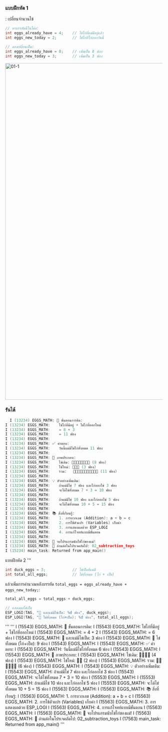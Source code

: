 ### แบบฝึกหัด 1
: เปลี่ยนจำนวนไข่
```c
// หาบรรทัดนี้ในโค้ด:
int eggs_already_have = 4;    // ไข่ไก่ที่แม่มีอยู่แล้ว
int eggs_new_today = 2;       // ไข่ไก่ที่ไก่ออกวันนี้

// ลองเปลี่ยนเป็น:
int eggs_already_have = 8;    // เพิ่มเป็น 8 ฟอง
int eggs_new_today = 3;       // เพิ่มเป็น 3 ฟอง
```
<img width="1895" height="1075" alt="01-1" src="https://github.com/user-attachments/assets/da23b79b-0948-4f67-ab1a-67ddf81278d8" />

### รันได้

```c
  I (13234) EGGS_MATH: 🧮 ขั้นตอนการคิด:
I (13234) EGGS_MATH:    ไข่ไก่ที่มีอยู่ + ไข่ไก่ที่ออกใหม่
I (13234) EGGS_MATH:    = 8 + 3
I (13234) EGGS_MATH:    = 11 ฟอง
I (13234) EGGS_MATH:
I (13234) EGGS_MATH: ✅ คำตอบ:
I (13234) EGGS_MATH:    วันนี้แม่มีไข่ไก่ทั้งหมด 11 ฟอง
I (13234) EGGS_MATH: 
I (13234) EGGS_MATH: 🎨 ภาพประกอบ:
I (13234) EGGS_MATH:    ไข่เดิม: 🥚🥚🥚🥚🥚🥚🥚🥚 (8 ฟอง)
I (13234) EGGS_MATH:    ไข่ใหม่: 🥚🥚🥚 (3 ฟอง)
I (13234) EGGS_MATH:    รวม:   🥚🥚🥚🥚🥚🥚🥚🥚🥚🥚🥚 (11 ฟอง)
I (13234) EGGS_MATH:
I (13234) EGGS_MATH: 💡 ตัวอย่างเพิ่มเติม:
I (13234) EGGS_MATH:    ถ้าแม่มีไข่ 7 ฟอง และไก่ออกไข่ 3 ฟอง
I (13234) EGGS_MATH:    จะได้ไข่ทั้งหมด 7 + 3 = 10 ฟอง
I (13234) EGGS_MATH:
I (13234) EGGS_MATH:    ถ้าแม่มีไข่ 10 ฟอง และไก่ออกไข่ 5 ฟอง
I (13234) EGGS_MATH:    จะได้ไข่ทั้งหมด 10 + 5 = 15 ฟอง
I (13234) EGGS_MATH: 
I (13234) EGGS_MATH: 📚 สิ่งที่เรียนรู้:
I (13234) EGGS_MATH:    1. การบวกเลข (Addition): a + b = c
I (13234) EGGS_MATH:    2. การใช้ตัวแปร (Variables) เก็บค่า
I (13234) EGGS_MATH:    3. การแสดงผลด้วย ESP_LOGI
I (13234) EGGS_MATH:    4. การแก้โจทย์แบบมีขั้นตอน
I (13234) EGGS_MATH:
I (13234) EGGS_MATH: 🎉 จบโปรแกรมนับไข่ไก่ของแม่!
I (13234) EGGS_MATH: 📖 อ่านต่อในโปรเจคถัดไป: 02_subtraction_toys
I (15234) main_task: Returned from app_main()
```
แบบฝึกหัด 2
'''
```c
int duck_eggs = 3;            // ไข่เป็ดที่แม่มี
int total_all_eggs;           // ไข่ทั้งหมด (ไก่ + เป็ด)
```

แล้วเพิ่มการคำนวณหลังบรรทัด `total_eggs = eggs_already_have + eggs_new_today;`:
```c
total_all_eggs = total_eggs + duck_eggs;

// แสดงผลไข่เป็ด
ESP_LOGI(TAG, "🦆 และแม่มีไข่เป็ด: %d ฟอง", duck_eggs);
ESP_LOGI(TAG, "🥚 ไข่ทั้งหมด (ไก่+เป็ด): %d ฟอง", total_all_eggs);
```

'''
'''
I (15543) EGGS_MATH: 🧮 ขั้นตอนการคิด:
I (15543) EGGS_MATH:    ไข่ไก่ที่มีอยู่ + ไข่ไก่ที่ออกใหม่
I (15543) EGGS_MATH:    = 4 + 2
I (15543) EGGS_MATH:    = 6 ฟอง
I (15543) EGGS_MATH: 🦆 และแม่มีไข่เป็ด: 3 ฟอง
I (15543) EGGS_MATH: 🥚 ไข่ทั้งหมด (ไก่+เป็ด): 9 ฟอง
I (15543) EGGS_MATH:
I (15543) EGGS_MATH: ✅ คำตอบ:
I (15543) EGGS_MATH:    วันนี้แม่มีไข่ไก่ทั้งหมด 6 ฟอง
I (15543) EGGS_MATH:
I (15543) EGGS_MATH: 🎨 ภาพประกอบ:
I (15543) EGGS_MATH:    ไข่เดิม: 🥚🥚🥚🥚 (4 ฟอง)
I (15543) EGGS_MATH:    ไข่ใหม่: 🥚🥚 (2 ฟอง)
I (15543) EGGS_MATH:    รวม:    🥚🥚🥚🥚🥚🥚 (6 ฟอง)
I (15543) EGGS_MATH: 
I (15543) EGGS_MATH: 💡 ตัวอย่างเพิ่มเติม:
I (15543) EGGS_MATH:    ถ้าแม่มีไข่ 7 ฟอง และไก่ออกไข่ 3 ฟอง
I (15543) EGGS_MATH:    จะได้ไข่ทั้งหมด 7 + 3 = 10 ฟอง
I (15553) EGGS_MATH:
I (15553) EGGS_MATH:    ถ้าแม่มีไข่ 10 ฟอง และไก่ออกไข่ 5 ฟอง
I (15553) EGGS_MATH:    จะได้ไข่ทั้งหมด 10 + 5 = 15 ฟอง
I (15563) EGGS_MATH: 
I (15563) EGGS_MATH: 📚 สิ่งที่เรียนรู้:
I (15563) EGGS_MATH:    1. การบวกเลข (Addition): a + b = c
I (15563) EGGS_MATH:    2. การใช้ตัวแปร (Variables) เก็บค่า
I (15563) EGGS_MATH:    3. การแสดงผลด้วย ESP_LOGI
I (15563) EGGS_MATH:    4. การแก้โจทย์แบบมีขั้นตอน
I (15563) EGGS_MATH:
I (15563) EGGS_MATH: 🎉 จบโปรแกรมนับไข่ไก่ของแม่!
I (15563) EGGS_MATH: 📖 อ่านต่อในโปรเจคถัดไป: 02_subtraction_toys
I (17563) main_task: Returned from app_main()
'''
